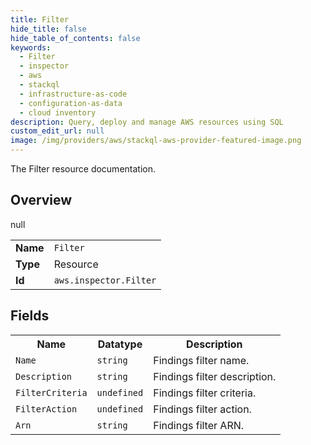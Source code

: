 ```yaml
---
title: Filter
hide_title: false
hide_table_of_contents: false
keywords:
  - Filter
  - inspector
  - aws
  - stackql
  - infrastructure-as-code
  - configuration-as-data
  - cloud inventory
description: Query, deploy and manage AWS resources using SQL
custom_edit_url: null
image: /img/providers/aws/stackql-aws-provider-featured-image.png
---
```

The Filter resource documentation.

## Overview
<table><tbody>
<tr><td><b>Name</b></td><td><code>Filter</code></td></tr>
<tr><td><b>Type</b></td><td>Resource</td></tr>
null
<tr><td><b>Id</b></td><td><code>aws.inspector.Filter</code></td></tr>
</tbody></table>

## Fields
<table><tbody>
<tr><th>Name</th><th>Datatype</th><th>Description</th></tr>
<tr><td><code>Name</code></td><td><code>string</code></td><td>Findings filter name.</td></tr><tr><td><code>Description</code></td><td><code>string</code></td><td>Findings filter description.</td></tr><tr><td><code>FilterCriteria</code></td><td><code>undefined</code></td><td>Findings filter criteria.</td></tr><tr><td><code>FilterAction</code></td><td><code>undefined</code></td><td>Findings filter action.</td></tr><tr><td><code>Arn</code></td><td><code>string</code></td><td>Findings filter ARN.</td></tr>
</tbody></table>